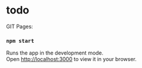# todo

GIT Pages: 



### `npm start`

Runs the app in the development mode.\
Open [http://localhost:3000](http://localhost:3000) to view it in your browser.